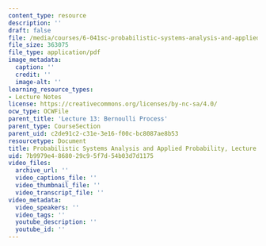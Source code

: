 ```yaml
---
content_type: resource
description: ''
draft: false
file: /media/courses/6-041sc-probabilistic-systems-analysis-and-applied-probability-fall-2013/7b9979e4868029c95f7d54b03d7d1175_MIT6_041SCF13_L13.pdf
file_size: 363075
file_type: application/pdf
image_metadata:
  caption: ''
  credit: ''
  image-alt: ''
learning_resource_types:
- Lecture Notes
license: https://creativecommons.org/licenses/by-nc-sa/4.0/
ocw_type: OCWFile
parent_title: 'Lecture 13: Bernoulli Process'
parent_type: CourseSection
parent_uid: c2de91c2-c31e-3e16-f00c-bc8087ae8b53
resourcetype: Document
title: Probabilistic Systems Analysis and Applied Probability, Lecture 13
uid: 7b9979e4-8680-29c9-5f7d-54b03d7d1175
video_files:
  archive_url: ''
  video_captions_file: ''
  video_thumbnail_file: ''
  video_transcript_file: ''
video_metadata:
  video_speakers: ''
  video_tags: ''
  youtube_description: ''
  youtube_id: ''
---
```

